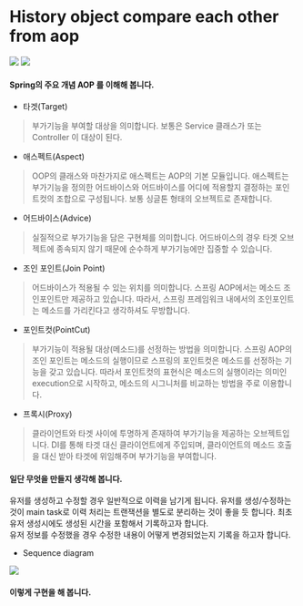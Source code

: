 # History object compare each other from aop
![](https://img.shields.io/badge/Java-1.8%20version-brightgreen) ![](https://img.shields.io/badge/Spring-AOP-orange)

#### Spring의 주요 개념 AOP 를 이해해 봅니다.

- 타겟(Target)  
>부가기능을 부여할 대상을 의미합니다.
보통은 Service 클래스가 또는 Controller 이 대상이 된다.

- 애스펙트(Aspect)  
>OOP의 클래스와 마찬가지로 애스펙트는 AOP의 기본 모듈입니다.
애스펙트는 부가기능을 정의한 어드바이스와 어드바이스를 어디에 적용할지 결정하는 포인트컷의 조합으로 구성됩니다.
보통 싱글톤 형태의 오브젝트로 존재합니다.

- 어드바이스(Advice)  
>실질적으로 부가기능을 담은 구현체를 의미합니다.
어드바이스의 경우 타겟 오브젝트에 종속되지 않기 때문에 순수하게 부가기능에만 집중할 수 있습니다.

- 조인 포인트(Join Point)  
>어드바이스가 적용될 수 있는 위치를 의미합니다.
스프링 AOP에서는 메소드 조인포인트만 제공하고 있습니다.
따라서, 스프링 프레임워크 내에서의 조인포인트는 메소드를 가리킨다고 생각하셔도 무방합니다.

- 포인트컷(PointCut)  
>부가기능이 적용될 대상(메소드)를 선정하는 방법을 의미합니다.
스프링 AOP의 조인 포인트는 메소드의 실행이므로 스프링의 포인트컷은 메소드를 선정하는 기능을 갖고 있습니다.
따라서 포인트컷의 표현식은 메소드의 실행이라는 의미인 execution으로 시작하고, 메소드의 시그니처를 비교하는 방법을 주로 이용합니다.

- 프록시(Proxy)  
>클라이언트와 타겟 사이에 투명하게 존재하여 부가기능을 제공하는 오브젝트입니다.
DI를 통해 타겟 대신 클라이언트에게 주입되며, 클라이언트의 메소드 호출을 대신 받아 타겟에 위임해주며 부가기능을 부여합니다.

#### 일단 무엇을 만들지 생각해 봅니다.
유저를 생성하고 수정할 경우 일반적으로 이력을 남기게 됩니다.
유저를 생성/수정하는 것이 main task로 이력 처리는 트랜잭션을 별도로 분리하는 것이 좋을 듯 합니다.
최초 유저 생성시에도 생성된 시간을 포함해서 기록하고자 합니다.  
유저 정보를 수정했을 경우 수정한 내용이 어떻게 변경되었는지 기록을 하고자 합니다.

- Sequence diagram

[![](https://mermaid.ink/img/pako:eNqFk89r2zAUx_8VoVMKrrGdxE58KEnpDttlpdtp5KLaL4kgljJZHstCIPddBqXQQVOyQ8cOO2xtoDvsL4q9_2GSY7f5NXYwWO993tNXXz2NccBDwD6O4W0CLIATSnqCRB2GEEkkZ0l0DiJfBZILtFxM06_fs5tPOjQkQtKADgmTKOBMCj4YrOD1TAziHQ1gO9x-ebodShR6BkMeU7XVaDvbp7EObwKPetDh0dGaCOSj7Hqezafpxc_0y0yja0nNFrI0-HG-fLguePRUICCQSPTOScWxXcOpWYZTdQxkegc6q_Rv9dHy22GIKq224AkLN7DNsyn6TBseS1Mnnoca3UIOdZku99HJcakum1-m9wuUPXxLL3KRjEtAgvb6EvFugbeOocsF7Fc5FDwACCnrveCUnapPmkWscoB0DbBcTlmyV_2GWdndlbqE_1u23nGldHn3Y3n_G_35fJnNfq3r3b1tvWm-T1EjRQLIQNlskc5vlS_T7OZ215B9bVrtrlyN6a47r2mkLpGpJkRSzlArNyhI5D-M2Zi4cgBWCvfM3NO0locpWGxgtW9EaKie4lhXdrDsQwQd7KvfELokGcgO7rCJQpNhSCQ8C_WBsN8lgxgMrF_rqxELsK-dKaHiOT9S6iW94TwqIbXE_hi_x37DNj2n6TXcpus0rLq6NTzCvlNtmHbdsm3btS3XtqsTA3_I6y3Ta9aqjms7bt2r17zJX8acoS8?type=png)](https://mermaid.live/edit#pako:eNqFk89r2zAUx_8VoVMKrrGdxE58KEnpDttlpdtp5KLaL4kgljJZHstCIPddBqXQQVOyQ8cOO2xtoDvsL4q9_2GSY7f5NXYwWO993tNXXz2NccBDwD6O4W0CLIATSnqCRB2GEEkkZ0l0DiJfBZILtFxM06_fs5tPOjQkQtKADgmTKOBMCj4YrOD1TAziHQ1gO9x-ebodShR6BkMeU7XVaDvbp7EObwKPetDh0dGaCOSj7Hqezafpxc_0y0yja0nNFrI0-HG-fLguePRUICCQSPTOScWxXcOpWYZTdQxkegc6q_Rv9dHy22GIKq224AkLN7DNsyn6TBseS1Mnnoca3UIOdZku99HJcakum1-m9wuUPXxLL3KRjEtAgvb6EvFugbeOocsF7Fc5FDwACCnrveCUnapPmkWscoB0DbBcTlmyV_2GWdndlbqE_1u23nGldHn3Y3n_G_35fJnNfq3r3b1tvWm-T1EjRQLIQNlskc5vlS_T7OZ215B9bVrtrlyN6a47r2mkLpGpJkRSzlArNyhI5D-M2Zi4cgBWCvfM3NO0locpWGxgtW9EaKie4lhXdrDsQwQd7KvfELokGcgO7rCJQpNhSCQ8C_WBsN8lgxgMrF_rqxELsK-dKaHiOT9S6iW94TwqIbXE_hi_x37DNj2n6TXcpus0rLq6NTzCvlNtmHbdsm3btS3XtqsTA3_I6y3Ta9aqjms7bt2r17zJX8acoS8)

#### 이렇게 구현을 해 봅니다.
